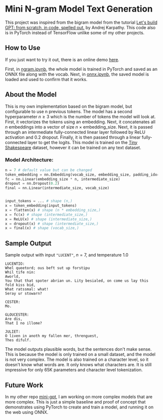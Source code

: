 # Mini N-gram Model Text Generation

This project was inspired from the bigram model from the tutorial [Let's build GPT: from scratch, in code, spelled out.](https://www.youtube.com/watch?v=kCc8FmEb1nY&t=2064s&ab_channel=AndrejKarpathy) by Andrej Karpathy. This code also is in PyTorch instead of TensorFlow unlike some of my other projects.

## How to Use

If you just want to try it out, there is an online demo [here](https://www.shivam.pro/projects/ngram).

First, in [ngram.ipynb](/ngram.ipynb), the whole model is trained in PyTorch and saved as an ONNX file along with the vocab. Next, in [onnx.ipynb](/onnx.ipynb), the saved model is loaded and used to confirm that it works.

## About the Model

This is my own implementation based on the bigram model, but configurable to use n previous tokens. The model has a second hyperparameter $n \ge 3$ which is the number of tokens the model will look at. First, it vectorizes the tokens using an embedding. Next, it concatenates all $n$ embeddings into a vector of size $n \ \times$ $`\text{embedding\_size}`$. Next, it is passed through an intermediate fully-connected linear layer followed by ReLU activation and $0.2$ dropout. Finally, it is then passed through a linear fully-connected layer to get the logits. This model is trained on the [Tiny Shakespeare](https://raw.githubusercontent.com/karpathy/char-rnn/master/data/tinyshakespeare/input.txt) dataset, however it can be trained on any text dataset.

### Model Architecture:

```python
n = 7 # default value but can be changed
token_embedding = nn.Embedding(vocab_size, embedding_size, padding_idx=0)
fc = nn.Linear(embedding_size * n, intermediate_size)
dropout = nn.Dropout(0.2)
final = nn.Linear(intermediate_size, vocab_size)


input_tokens = ... # shape (n,)
x = token_embedding(input_tokens)
x = flatten(x) # shape (n * embedding_size,)
x = fc(x) # shape (intermediate_size,)
x = ReLU(x) # shape (intermediate_size,)
x = dropout(x) # shape (intermediate_size,)
x = final(x) # shape (vocab_size,)
```

## Sample Output

Sample output with input `"LUCENT"`, $n = 7$, and temperature $1.0$

```
LUCENTIO:
Whel queetord; ous beft sut up forstipu
Whil tife nin:
Aworld,
You that that spoter abrian un. Lity besialed, on come us lay this fold kiss bid,
What ratssmal: what!
Seray ur stowarn?

CESTER:
Mo.

GLOUCESTER:
Are dis,
That I no illome?

JULIET:
O liven in anoth my fallen mer, threnguest,
Thes difulf.
```

The model outputs plausible words, but the sentences don't make sense. This is because the model is only trained on a small dataset, and the model is not very complex. The model is also trained on a character level, so it doesn't know what words are. It only knows what characters are. It is still impressive for only 65K parameters and character level tokenization.

## Future Work

In my other repo [mini-gpt](https://github.com/shivamCode0/mini-gpt), I am working on more complex models that are more complex. This is just a simple baseline and proof of concept that demonstrates using PyTorch to create and train a model, and running it on the web using ONNX.
